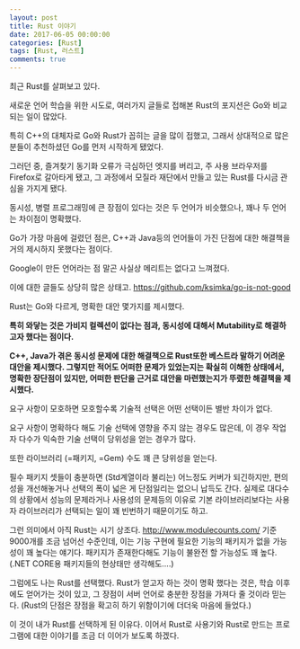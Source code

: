```yaml
---
layout: post
title: Rust 이야기
date: 2017-06-05 00:00:00
categories: [Rust]
tags: [Rust, 러스트]
comments: true
---
```

최근 Rust를 살펴보고 있다.

새로운 언어 학습을 위한 시도로, 여러가지 글들로 접해본 Rust의 포지션은 Go와 비교되는 일이 많았다.

특히 C++의 대체자로 Go와 Rust가 꼽히는 글을 많이 접했고, 그래서 상대적으로 많은 분들이 추천하셨던 Go를 먼저 시작하게 됐었다.

그러던 중, 즐겨찾기 동기화 오류가 극심하던 엣지를 버리고, 주 사용 브라우저를 Firefox로 갈아타게 됐고,  그 과정에서 모질라 재단에서 만들고 있는 Rust를 다시금 관심을 가지게 됐다.

동시성, 병렬 프로그래밍에 큰 장점이 있다는 것은 두 언어가 비슷했으나, 꽤나 두 언어는 차이점이 명확했다.

Go가 가장 마음에 걸렸던 점은, C++과 Java등의 언어들이 가진 단점에 대한 해결책을 거의 제시하지 못했다는 점이다.

Google이 만든 언어라는 점 말곤 사실상 메리트는 없다고 느껴졌다.

이에 대한 글들도 상당히 많은 상태고.
<https://github.com/ksimka/go-is-not-good>

Rust는 Go와 다르게, 명확한 대안 몇가지를 제시했다.

**특히 와닿는 것은 가비지 컬렉션이 없다는 점과, 동시성에 대해서 Mutability로 해결하고자 했다는 점이다.**

**C++, Java가 겪은 동시성 문제에 대한 해결책으로 Rust또한 베스트라 말하기 어려운 대안을 제시했다. 그렇지만 적어도 어떠한 문제가 있었는지는 확실히 이해한 상태에서, 명확한 장단점이 있지만, 어떠한 판단을 근거로 대안을 마련했는지가 뚜렸한 해결책을 제시했다.**

요구 사항이 모호하면 모호할수록 기술적 선택은 어떤 선택이든 별반 차이가 없다.

요구 사항이 명확하다 해도 기술 선택에 영향을 주지 않는 경우도 많은데, 이 경우 작업자 다수가 익숙한 기술 선택이 당위성을 얻는 경우가 많다.

또한 라이브러리 (=패키지, =Gem) 수도 꽤 큰 당위성을 얻는다.

필수 패키지 셋들이 충분하면 (Std계열이라 불리는) 어느정도 커버가 되긴하지만, 편의성을 개선해놓거나 선택의 폭이 넓은 게 단점일리는 없으니 납득도 간다. 실제로 대다수의 상황에서 성능의 문제라거나 사용성의 문제등의 이유로 기본 라이브러리보다는 사용자 라이브러리가 선택되는 일이 꽤 빈번하기 때문이기도 하고.

그런 의미에서 아직 Rust는 시기 상조다. http://www.modulecounts.com/ 기준 9000개를 조금 넘어선 수준인데, 이는 기능 구현에 필요한 기능의 패키지가 없을 가능성이 꽤 높다는 얘기다. 패키지가 존재한다해도 기능이 불완전 할 가능성도 꽤 높다. (.NET CORE용 패키지들의 현상태만 생각해도….)

그럼에도 나는 Rust를 선택했다. Rust가 얻고자 하는 것이 명확 했다는 것은, 학습 이후에도 얻어가는 것이 있고, 그 장점이 서버 언어로 충분한 장점을 가져다 줄 것이라 믿는다. (Rust의 단점은 장점을 확고히 하기 위함이기에 더더욱 마음에 들었다.)

이 것이 내가 Rust를 선택하게 된 이유다. 이어서 Rust로 사용기와 Rust로 만드는 프로그램에 대한 이야기를 조금 더 이어가 보도록 하겠다.